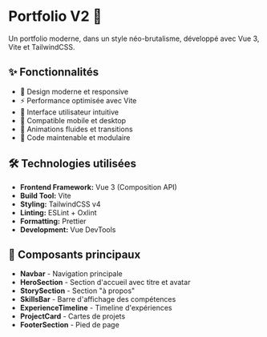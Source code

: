 # Portfolio V2 🚀

Un portfolio moderne, dans un style néo-brutalisme, développé avec Vue 3, Vite et TailwindCSS.

## ✨ Fonctionnalités

- 🎨 Design moderne et responsive
- ⚡ Performance optimisée avec Vite
- 🎯 Interface utilisateur intuitive
- 📱 Compatible mobile et desktop
- 🌙 Animations fluides et transitions
- 🔧 Code maintenable et modulaire

## 🛠️ Technologies utilisées

- **Frontend Framework:** Vue 3 (Composition API)
- **Build Tool:** Vite
- **Styling:** TailwindCSS v4
- **Linting:** ESLint + Oxlint
- **Formatting:** Prettier
- **Development:** Vue DevTools

## 🎨 Composants principaux

- **Navbar** - Navigation principale
- **HeroSection** - Section d'accueil avec titre et avatar
- **StorySection** - Section "à propos"
- **SkillsBar** - Barre d'affichage des compétences
- **ExperienceTimeline** - Timeline d'expériences
- **ProjectCard** - Cartes de projets
- **FooterSection** - Pied de page

